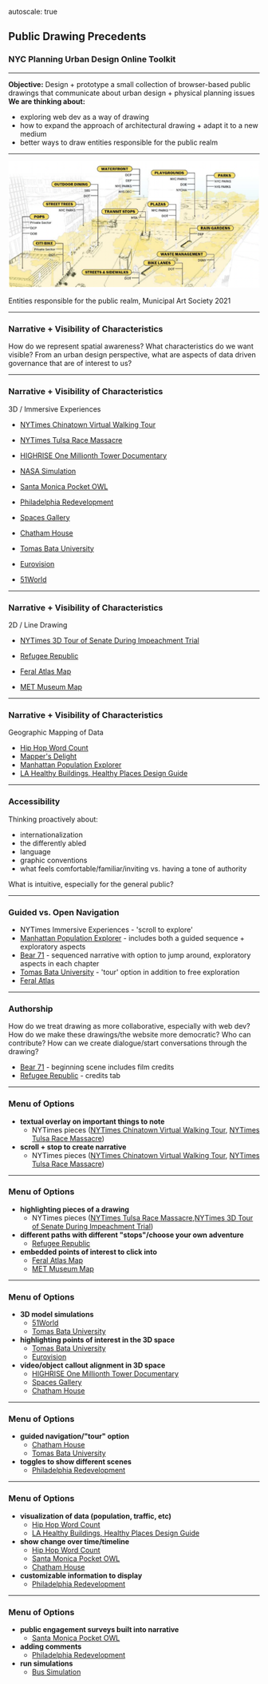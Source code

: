 autoscale: true
## Public Drawing Precedents

### NYC Planning Urban Design Online Toolkit

---

**Objective:** Design + prototype a small collection of browser-based public drawings that communicate about urban design + physical planning issues
<br>
**We are thinking about:**
- exploring web dev as a way of drawing
- how to expand the approach of architectural drawing + adapt it to a new medium
- better ways to draw entities responsible for the public realm

---

![inline](publicrealm_MAS2021.png)

Entities responsible for the public realm, Municipal Art Society 2021

---
### Narrative + Visibility of Characteristics
How do we represent spatial awareness?
What characteristics do we want visible? From an urban design perspective, what are aspects of data driven governance that are of interest to us?

---
### Narrative + Visibility of Characteristics
3D / Immersive Experiences

- [NYTimes Chinatown Virtual Walking Tour](https://www.nytimes.com/interactive/2020/12/02/arts/design/chinatown-virtual-walk-tour.html)

- [NYTimes Tulsa Race Massacre](https://www.nytimes.com/interactive/2021/05/24/us/tulsa-race-massacre.html)

- [HIGHRISE One Millionth Tower Documentary](http://highrise.nfb.ca/onemillionthtower/1mt_webgl.php)

- [NASA Simulation](https://eyes.nasa.gov/apps/mars2020/#/home?id=heading_alignment&time=2021-02-18T15:39:51.916-05:00)

- [Santa Monica Pocket OWL](http://www.mobileowl.co/samo/#description1)

- [Philadelphia Redevelopment](https://www.arcgis.com/apps/CEWebViewer/viewer.html?3dWebScene=86f88285788a4c53bd3d5dde6b315dfe)

- [Spaces Gallery](https://www.spaces.gallery/)

- [Chatham House](https://futurescape.chathamhouse.org/)

- [Tomas Bata University](https://jenamdvacet.cz/)

- [Eurovision](https://www.eurovisionvillage.com/)

- [51World](https://www.51aes.com/technology/smart-city)

---
### Narrative + Visibility of Characteristics

2D / Line Drawing

- [NYTimes 3D Tour of Senate During Impeachment Trial](https://www.nytimes.com/interactive/2020/01/23/us/politics/impeachment-senate-chamber-diagram.html)

- [Refugee Republic](https://refugeerepublic.submarinechannel.com/)

- [Feral Atlas Map](https://feralatlas.supdigital.org/world/invasion)

- [MET Museum Map](https://www.metmuseum.org/art/online-features/metkids/explore/)

---
### Narrative + Visibility of Characteristics

Geographic Mapping of Data

- [Hip Hop Word Count](https://tahirhemphill.com/champagne/)
- [Mapper's Delight](https://www.rapresearchlab.com/mappers-delight)
- [Manhattan Population Explorer](http://manpopex.us/)
- [LA Healthy Buildings, Healthy Places Design Guide](https://storymaps.arcgis.com/stories/fd221bd31cc14048b41e0a5d3362da68)

---
### Accessibility
Thinking proactively about: 
- internationalization
- the differently abled
- language
- graphic conventions
- what feels comfortable/familiar/inviting vs. having a tone of authority

What is intuitive, especially for the general public?

---
### Guided vs. Open Navigation

- NYTimes Immersive Experiences - 'scroll to explore'
- [Manhattan Population Explorer](http://manpopex.us/) - includes both a guided sequence + exploratory aspects
- [Bear 71](https://bear71vr.nfb.ca/) - sequenced narrative with option to jump around, exploratory aspects in each chapter
- [Tomas Bata University](https://jenamdvacet.cz/) - 'tour' option in addition to free exploration
- [Feral Atlas](https://feralatlas.supdigital.org/)

---
### Authorship
How do we treat drawing as more collaborative, especially with web dev?
How do we make these drawings/the website more democratic? Who can contribute? How can we create dialogue/start conversations through the drawing?

- [Bear 71](https://bear71vr.nfb.ca/) - beginning scene includes film credits
- [Refugee Republic](https://refugeerepublic.submarinechannel.com/) - credits tab

---
### Menu of Options
- **textual overlay on important things to note**
	- NYTimes pieces ([NYTimes Chinatown Virtual Walking Tour](https://www.nytimes.com/interactive/2020/12/02/arts/design/chinatown-virtual-walk-tour.html), [NYTimes Tulsa Race Massacre](https://www.nytimes.com/interactive/2021/05/24/us/tulsa-race-massacre.html))
- **scroll + stop to create narrative**
	- NYTimes pieces ([NYTimes Chinatown Virtual Walking Tour](https://www.nytimes.com/interactive/2020/12/02/arts/design/chinatown-virtual-walk-tour.html), [NYTimes Tulsa Race Massacre](https://www.nytimes.com/interactive/2021/05/24/us/tulsa-race-massacre.html))

---
### Menu of Options
- **highlighting pieces of a drawing**
	- NYTimes pieces ([NYTimes Tulsa Race Massacre](https://www.nytimes.com/interactive/2021/05/24/us/tulsa-race-massacre.html),[NYTimes 3D Tour of Senate During Impeachment Trial](https://www.nytimes.com/interactive/2020/01/23/us/politics/impeachment-senate-chamber-diagram.html))
- **different paths with different "stops"/choose your own adventure**
	- [Refugee Republic](https://refugeerepublic.submarinechannel.com/)
- **embedded points of interest to click into**
	- [Feral Atlas Map](https://feralatlas.supdigital.org/world/invasion)
	- [MET Museum Map](https://www.metmuseum.org/art/online-features/metkids/explore/)

---
### Menu of Options
- **3D model simulations**
	- [51World](https://www.51aes.com/technology/smart-city)
	- [Tomas Bata University](https://jenamdvacet.cz/)
- **highlighting points of interest in the 3D space**
	- [Tomas Bata University](https://jenamdvacet.cz/) 
	- [Eurovision](https://www.eurovisionvillage.com/)
- **video/object callout alignment in 3D space**
	- [HIGHRISE One Millionth Tower Documentary](http://highrise.nfb.ca/onemillionthtower/1mt_webgl.php)
	- [Spaces Gallery](https://www.spaces.gallery/)
	- [Chatham House](https://futurescape.chathamhouse.org/)

---
### Menu of Options
- **guided navigation/"tour" option**
	- [Chatham House](https://futurescape.chathamhouse.org/)
	- [Tomas Bata University](https://jenamdvacet.cz/)
- **toggles to show different scenes**
	- [Philadelphia Redevelopment](https://www.arcgis.com/apps/CEWebViewer/viewer.html?3dWebScene=86f88285788a4c53bd3d5dde6b315dfe)

---
### Menu of Options
- **visualization of data (population, traffic, etc)**
	- [Hip Hop Word Count](https://tahirhemphill.com/champagne/)
	- [LA Healthy Buildings, Healthy Places Design Guide](https://storymaps.arcgis.com/stories/fd221bd31cc14048b41e0a5d3362da68)
- **show change over time/timeline**
	- [Hip Hop Word Count](https://tahirhemphill.com/champagne/)
	- [Santa Monica Pocket OWL](http://www.mobileowl.co/samo/#description1)
	- [Chatham House](https://futurescape.chathamhouse.org/)
- **customizable information to display**
	- [Philadelphia Redevelopment](https://www.arcgis.com/apps/CEWebViewer/viewer.html?3dWebScene=86f88285788a4c53bd3d5dde6b315dfe)

---
### Menu of Options
- **public engagement surveys built into narrative**
	- [Santa Monica Pocket OWL](http://www.mobileowl.co/samo/#description1)
- **adding comments**
	- [Philadelphia Redevelopment](https://www.arcgis.com/apps/CEWebViewer/viewer.html?3dWebScene=86f88285788a4c53bd3d5dde6b315dfe)
- **run simulations**
	- [Bus Simulation](https://setosa.io/bus/)
